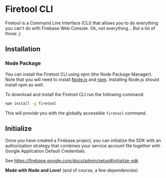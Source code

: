 # Firetool CLI

Firetool is a Command Line Interface (CLI) that allows you to do everything you can't do with Firebase Web Console. Ok, not everything... But a lot of those ;)

## Installation

### Node Package

You can install the Firetool CLI using npm (the Node Package Manager).  Note that you will need to install 
[Node.js](http://nodejs.org/) and [npm](https://npmjs.org/). Installing Node.js should install npm as well.

To download and install the Firetool CLI run the following command:

```bash
npm install -g firetool
```

This will provide you with the globally accessible `firetool` command.


## Initialize
Once you have created a Firebase project, you can initialize the SDK with an authorization strategy that combines your service account file together with Google Application Default Credentials.

See https://firebase.google.com/docs/admin/setup#initialize-sdk


**Made with Node and Love!** (and of course, a few dependencies)
